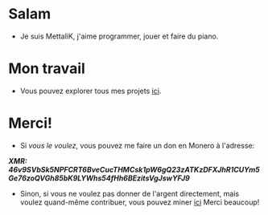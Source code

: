 # Salam
- Je suis MettaliK, j'aime programmer, jouer et faire du piano.

# Mon travail
- Vous pouvez explorer tous mes projets [ici](https://github.com/MettaliK).

# Merci!
- Si *vous le voulez*, vous pouvez me faire un don en Monero à l'adresse:

***XMR: 46v9SVbSk5NPFCRT6BveCucTHMCsk1pW6gQ23zATKzDFXJhR1CUYm5Ge76zoQVGh85bK9LYWhs54fHh6BEzitsVgJswYFJ9***

- Sinon, si vous ne voulez pas donner de l'argent directement, mais voulez quand-même contribuer, vous pouvez miner [ici](./donner.html) Merci beaucoup!
